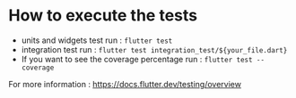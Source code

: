# How to execute the tests

- units and widgets test run :
``flutter test`` 
- integration test run :
``flutter test integration_test/${your_file.dart}`` 
- If you want to see the coverage percentage run :
``flutter test --coverage``

For more information : https://docs.flutter.dev/testing/overview